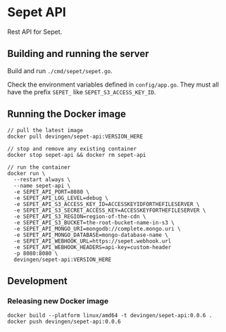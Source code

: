 # Sepet API
Rest API for Sepet.

## Building and running the server

Build and run `./cmd/sepet/sepet.go`.

Check the environment variables defined in `config/app.go`.
They must all have the prefix `SEPET_` like `SEPET_S3_ACCESS_KEY_ID`.

## Running the Docker image

```
// pull the latest image
docker pull devingen/sepet-api:VERSION_HERE

// stop and remove any existing container
docker stop sepet-api && docker rm sepet-api

// run the container
docker run \
  --restart always \
  --name sepet-api \
  -e SEPET_API_PORT=8080 \
  -e SEPET_API_LOG_LEVEL=debug \
  -e SEPET_API_S3_ACCESS_KEY_ID=ACCESSKEYIDFORTHEFILESERVER \
  -e SEPET_API_S3_SECRET_ACCESS_KEY=ACCESSKEYFORTHEFILESERVER \
  -e SEPET_API_S3_REGION=region-of-the-cdn \
  -e SEPET_API_S3_BUCKET=the-root-bucket-name-in-s3 \
  -e SEPET_API_MONGO_URI=mongodb://complete.mongo.uri \
  -e SEPET_API_MONGO_DATABASE=mongo-database-name \
  -e SEPET_API_WEBHOOK_URL=https://sepet.webhook.url
  -e SEPET_API_WEBHOOK_HEADERS=api-key=custom-header
  -p 8080:8080 \
  devingen/sepet-api:VERSION_HERE
```

## Development 

### Releasing new Docker image
```
docker build --platform linux/amd64 -t devingen/sepet-api:0.0.6 .
docker push devingen/sepet-api:0.0.6
```
